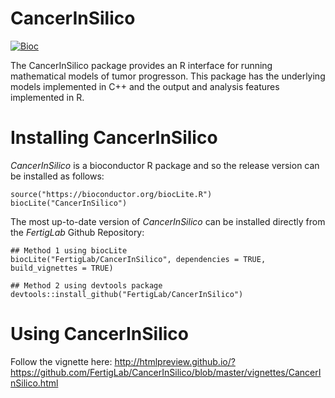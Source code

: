 # CancerInSilico

[![Bioc](https://bioconductor.org/images/logo_bioconductor.gif)](https://bioconductor.org/packages/CancerInSilico)

The CancerInSilico package provides an R interface for running mathematical models of tumor progresson. This package has the underlying models implemented in C++ and the output and analysis features implemented in R.

# Installing CancerInSilico

*CancerInSilico* is a bioconductor R package and so the release version can
be installed as follows:

```
source("https://bioconductor.org/biocLite.R")
biocLite("CancerInSilico")
```

The most up-to-date version of *CancerInSilico* can be installed directly from
the *FertigLab* Github Repository:

```
## Method 1 using biocLite
biocLite("FertigLab/CancerInSilico", dependencies = TRUE, build_vignettes = TRUE)

## Method 2 using devtools package
devtools::install_github("FertigLab/CancerInSilico")
```
# Using CancerInSilico

Follow the vignette here: http://htmlpreview.github.io/?https://github.com/FertigLab/CancerInSilico/blob/master/vignettes/CancerInSilico.html